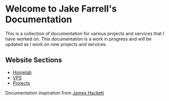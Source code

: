 # Welcome to Jake Farrell's Documentation

This is a collection of documentation for various projects and services that I have worked on. This documentation is a work in progress and will be updated as I work on new projects and services.

## Website Sections

- [Homelab](homelab/info.md)
- [VPS](vps/info.md)
- [Projects](projects/email-system.md)

Documentation inspiration from [James Hackett](https://docs.james-hackett.ie/)